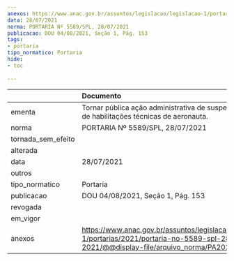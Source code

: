 ```yaml
---
anexos: https://www.anac.gov.br/assuntos/legislacao/legislacao-1/portarias/2021/portaria-no-5589-spl-28-07-2021/@@display-file/arquivo_norma/PA2021-5589.pdf
data: 28/07/2021
norma: PORTARIA Nº 5589/SPL, 28/07/2021
publicacao: DOU 04/08/2021, Seção 1, Pág. 153
tags:
- portaria
tipo_normatico: Portaria
hide: 
- toc 
 
---
```


|                    | Documento                                                                                                                                            |
|:-------------------|:-----------------------------------------------------------------------------------------------------------------------------------------------------|
| ementa             | Tornar pública  ação administrativa de suspensão punitiva de habilitações técnicas de aeronauta.                                                     |
| norma              | PORTARIA Nº 5589/SPL, 28/07/2021                                                                                                                     |
| tornada_sem_efeito |                                                                                                                                                      |
| alterada           |                                                                                                                                                      |
| data               | 28/07/2021                                                                                                                                           |
| outros             |                                                                                                                                                      |
| tipo_normatico     | Portaria                                                                                                                                             |
| publicacao         | DOU 04/08/2021, Seção 1, Pág. 153                                                                                                                    |
| revogada           |                                                                                                                                                      |
| em_vigor           |                                                                                                                                                      |
| anexos             | https://www.anac.gov.br/assuntos/legislacao/legislacao-1/portarias/2021/portaria-no-5589-spl-28-07-2021/@@display-file/arquivo_norma/PA2021-5589.pdf |